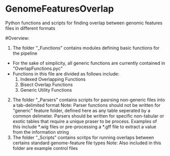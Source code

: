 # GenomeFeaturesOverlap
Python functions and scripts for finding overlap between genomic features files in different formats

#Overview:
1. The folder "_Functions" contains modules defining basic functions for the pipeline
  * For the sake of simplicity, all generic functions are currently contained in "OverlapFunctions.pyc"
  * Functions in this file are divided as follows include:
    1. Indexed Overlapping Functions
    2. Bisect Overlap Functions
    3. Generic Utility Functions
2. The folder "_Parsers" contains scripts for pasrsing non-generic files into a tab-delimited format
   Note: Parser functions should not be written for "generic" feature folder, defined here as any table seperated
   by a common delimeter. Parsers should be written for specific non-tabular or exotic tables that require a unique
   praser to be process. Examples of this include *.wig files or pre-processing a *.gff file to extract a value 
   from the information string
3. The folder "_Scripts" contains scritps for running overlaps between certains standard genome-feature file types
   Note: Also included in this folder are example control files
